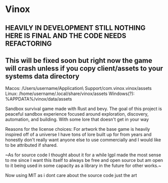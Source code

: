 # Vinox

## HEAVILY IN DEVELOPMENT STILL NOTHING HERE IS FINAL AND THE CODE NEEDS REFACTORING

## This will be fixed soon but right now the game will crash unless if you copy client/assets to your systems data directory
Macos: /Users/username/Application\ Support/com.vinox.vinox/assets
Linux: /home/username/.local/share/vinox/assets
Windows(?): %APPDATA%/vinox/data/assets

Sandbox survival game made with Rust and bevy.
The goal of this project is peaceful sandbox experience focused around exploration, discovery, automation, and building. With some lore that doesn't get in your way

Reasons for the license choices:
For artwork the base game is heavily inspired off of a universe I have tons of lore built up for from years and honestly don't really want anyone else
to use commercially and I would like to be attributed if shared. 


~As for source code I thought about it for a while lgpl made the most sense to me since I want
this itself to always be free and open source but am open to it being used in some capacity as a library in the future for other works.~

Now using MIT as i dont care about the source code just the art
